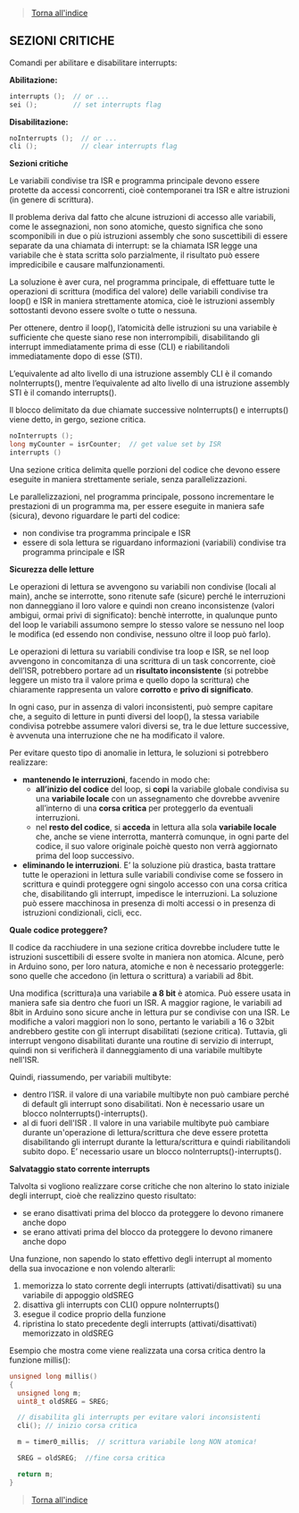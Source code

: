 >[Torna all'indice](indexinterrupts.md)
## **SEZIONI CRITICHE**

Comandi per abilitare e disabilitare interrupts:

**Abilitazione:**
```C++
interrupts ();  // or ...
sei ();         // set interrupts flag
```

**Disabilitazione:**
```C++
noInterrupts ();  // or ...
cli ();           // clear interrupts flag
```


**Sezioni critiche**

Le variabili condivise tra ISR e programma principale devono essere protette da accessi concorrenti, cioè contemporanei tra ISR e altre istruzioni (in genere di scrittura).

Il problema deriva dal fatto che alcune istruzioni di accesso alle variabili, come le assegnazioni, non sono atomiche, questo significa che sono scomponibili in due o più istruzioni assembly che sono suscettibili di essere separate da una chiamata di interrupt: se la chiamata ISR legge una variabile che è stata scritta solo parzialmente, il risultato può essere impredicibile e causare malfunzionamenti. 

La soluzione è aver cura, nel programma principale, di effettuare tutte le operazioni di scrittura (modifica del valore) delle variabili condivise tra loop() e ISR in maniera strettamente atomica, cioè le istruzioni assembly sottostanti devono essere svolte o tutte o nessuna.

Per ottenere, dentro il loop(), l’atomicità delle istruzioni su una variabile è sufficiente che queste siano rese non interrompibili, disabilitando gli interrupt immediatamente prima di esse (CLI) e riabilitandoli immediatamente dopo di esse (STI). 

L’equivalente ad alto livello di una istruzione assembly CLI è il comando noInterrupts(), mentre l’equivalente ad alto livello di una istruzione assembly STI è il comando interrupts(). 

Il blocco delimitato da due chiamate successive noInterrupts() e interrupts() viene detto, in gergo, sezione critica. 
```C++
noInterrupts ();
long myCounter = isrCounter;  // get value set by ISR
interrupts ()
```
Una sezione critica delimita quelle porzioni del codice che devono essere eseguite in maniera strettamente seriale, senza parallelizzazioni.

Le parallelizzazioni, nel programma principale, possono incrementare le prestazioni di un programma ma, per essere eseguite in maniera safe (sicura), devono riguardare le parti del codice:

-	non condivise tra programma principale e ISR
-	essere di sola lettura se riguardano informazioni (variabili) condivise tra programma principale e ISR



**Sicurezza delle letture**

Le operazioni di lettura se avvengono su variabili non condivise (locali al main), anche se interrotte, sono ritenute safe (sicure) perché le interruzioni non danneggiano il loro valore e quindi non creano inconsistenze (valori ambigui, ormai privi di significato): benchè interrotte, in qualunque punto del loop le variabili assumono sempre lo stesso valore se nessuno nel loop le modifica (ed essendo non condivise, nessuno oltre il loop può farlo).

Le operazioni di lettura su variabili condivise tra loop e ISR, se nel loop avvengono in concomitanza di una scrittura di un task concorrente, cioè dell’ISR, potrebbero portare ad un **risultato inconsistente** (si potrebbe leggere un misto tra il valore prima e quello dopo la scrittura) che chiaramente rappresenta un valore **corrotto** e **privo di significato**. 

In ogni caso, pur in assenza di valori inconsistenti, può sempre capitare che, a seguito di letture in punti diversi del loop(), la stessa variabile condivisa potrebbe assumere valori diversi se, tra le due letture successive, è avvenuta una interruzione che ne ha modificato il valore.

Per evitare questo tipo di anomalie in lettura, le soluzioni si potrebbero realizzare:
-	**mantenendo le interruzioni**, facendo in modo che:
    -	**all’inizio del codice** del loop, si **copi** la variabile globale condivisa su una **variabile locale** con un assegnamento che dovrebbe avvenire all’interno di una **corsa critica** per proteggerlo da eventuali interruzioni.
    -	nel **resto del codice**, si **acceda** in lettura alla sola **variabile locale** che, anche se viene interrotta, manterrà comunque, in ogni parte del codice, il suo valore originale poichè questo non verrà aggiornato prima del loop successivo.
-	**eliminando le interruzioni**. E’ la soluzione più drastica, basta trattare tutte le operazioni in lettura sulle variabili condivise come se fossero in scrittura e quindi proteggere ogni singolo accesso con una corsa critica che, disabilitando gli interrupt, impedisce le interruzioni. La soluzione può essere macchinosa in presenza di molti accessi o in presenza di istruzioni condizionali, cicli, ecc.

**Quale codice proteggere?**

Il codice da racchiudere in una sezione critica dovrebbe includere tutte le istruzioni suscettibili di essere svolte in maniera non atomica. Alcune, però in Arduino sono, per loro natura, atomiche e non è necessario proteggerle: sono quelle che accedono (in lettura o scrittura) a variabili ad 8bit. 

Una modifica (scrittura)a una variabile **a 8 bit** è atomica. Può essere usata in maniera safe sia dentro che fuori un ISR.
A maggior ragione, le variabili ad 8bit in Arduino sono sicure anche in lettura pur se condivise con una ISR.
Le modifiche a valori maggiori non lo sono, pertanto le variabili a 16 o 32bit andrebbero gestite con gli interrupt disabilitati (sezione critica). Tuttavia, gli interrupt vengono disabilitati durante una routine di servizio di interrupt, quindi non si verificherà il danneggiamento di una variabile multibyte nell'ISR. 

Quindi, riassumendo, per variabili multibyte:
-	dentro l’ISR. il valore di una variabile multibyte non può cambiare perché di default gli interrupt sono disabilitati. Non è necessario usare un blocco noInterrupts()-interrupts().
-	al di fuori dell'ISR . Il valore in una variabile multibyte può cambiare durante un'operazione di lettura/scrittura che deve essere protetta disabilitando gli interrupt durante la lettura/scrittura e quindi riabilitandoli subito dopo. E’ necessario usare un blocco noInterrupts()-interrupts().

**Salvataggio stato corrente interrupts**

Talvolta si vogliono realizzare corse critiche che non alterino lo stato iniziale degli interrupt, cioè che realizzino questo risultato:
-	se erano disattivati prima del blocco da proteggere lo devono rimanere anche dopo
-	se erano attivati prima del blocco da proteggere lo devono rimanere anche dopo

Una funzione, non sapendo lo stato effettivo degli interrupt al momento della sua invocazione e non volendo alterarli:
 1.	memorizza lo stato corrente degli interrupts (attivati/disattivati) su una variabile di appoggio oldSREG
 2.	disattiva gli interrupts con CLI() oppure noInterrupts()
 3.	esegue il codice proprio della funzione
 4.	ripristina lo stato precedente degli interrupts (attivati/disattivati) memorizzato in oldSREG

Esempio che mostra come viene realizzata una corsa critica dentro la funzione millis():

```C++
unsigned long millis()
{
  unsigned long m;
  uint8_t oldSREG = SREG;

  // disabilita gli interrupts per evitare valori inconsistenti
  cli(); // inizio corsa critica

  m = timer0_millis;  // scrittura variabile long NON atomica!

  SREG = oldSREG;  //fine corsa critica

  return m;
}
```
>[Torna all'indice](indexinterrupts.md)
